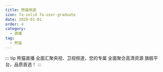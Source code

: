 ```yaml
---
title: 熊猫频道
icon: fa-solid fa-user-graduate
date: 2020-01-01
order: 4
category:
  - 直播
tag:
  - 熊猫
---
```


<ArtPlayer :src="state.Src" :config="artConfig(Hls,state.PlayList)" type="Hls"/>

::: tip 熊猫直播
全面汇聚央视、卫视频道，您的专属 全面聚合高清资源 旗舰平台，品质首选！
:::

<script setup lang="ts">
  import { iptv } from 'db'
  import { artConfig, Hls } from 'cps/artConst'
  import { useStorage } from '@vueuse/core'
  import { onMounted, nextTick, onDeactivated } from "vue";
  const vodId = "xiongmao"
  const state = useStorage(
    vodId,
    {
      Src:"",
      PlayList: []
    }
  )
  onMounted(() => {
    nextTick(async () => {
      const { data } = await iptv.find({ "name": vodId })
      state.value.PlayList = data
      state.value.Src = data[0].url
    })
  });
</script>
